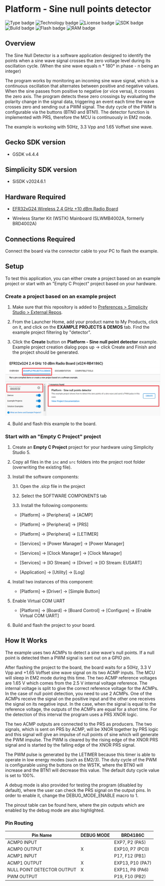 # Platform - Sine null points detector #
![Type badge](https://img.shields.io/badge/dynamic/json?url=https://raw.githubusercontent.com/SiliconLabs/application_examples_ci/master/platform_applications/platform_sine_null_points_detector_common.json&label=Type&query=type&color=green)
![Technology badge](https://img.shields.io/badge/dynamic/json?url=https://raw.githubusercontent.com/SiliconLabs/application_examples_ci/master/platform_applications/platform_sine_null_points_detector_common.json&label=Technology&query=technology&color=green)
![License badge](https://img.shields.io/badge/dynamic/json?url=https://raw.githubusercontent.com/SiliconLabs/application_examples_ci/master/platform_applications/platform_sine_null_points_detector_common.json&label=License&query=license&color=green)
![SDK badge](https://img.shields.io/badge/dynamic/json?url=https://raw.githubusercontent.com/SiliconLabs/application_examples_ci/master/platform_applications/platform_sine_null_points_detector_common.json&label=SDK&query=sdk&color=green)
![Build badge](https://img.shields.io/endpoint?url=https://raw.githubusercontent.com/SiliconLabs/application_examples_ci/master/platform_applications/platform_sine_null_points_detector_build_status.json)
![Flash badge](https://img.shields.io/badge/dynamic/json?url=https://raw.githubusercontent.com/SiliconLabs/application_examples_ci/master/platform_applications/platform_sine_null_points_detector_common.json&label=Flash&query=flash&color=blue)
![RAM badge](https://img.shields.io/badge/dynamic/json?url=https://raw.githubusercontent.com/SiliconLabs/application_examples_ci/master/platform_applications/platform_sine_null_points_detector_common.json&label=RAM&query=ram&color=blue)

## Overview ##

The Sine Null Detector is a software application designed to identify the points when a sine wave signal crosses the zero voltage level during its oscillation cycle. (When the sine wave equals n * 180° in phase - n being an integer)

The program works by monitoring an incoming sine wave signal, which is a continuous oscillation that alternates between positive and negative values. When the sine passes from positive to negative (or vice versa), it crosses the zero axis. The program detects these zero crossings by evaluating the polarity change in the signal data, triggering an event each time the wave crosses zero and sending out a PWM signal. The duty cycle of the PWM is configurable via the buttons (BTN0 and BTN1). The detector function is implemented with PRS, therefore the MCU is continuously in EM2 mode. 

The example is workoing with 50Hz, 3.3 Vpp and 1.65 Voffset sine wave.

## Gecko SDK version ##

- GSDK v4.4.4

## Simplicity SDK version ##

- SiSDK v2024.6.1

## Hardware Required ##

- [EFR32xG24 Wireless 2.4 GHz +10 dBm Radio Board](https://www.silabs.com/development-tools/wireless/xg24-rb4186c-efr32xg24-wireless-gecko-radio-board?tab=overview)

- Wireless Starter Kit (WSTK) Mainboard (SLWMB4002A, formerly BRD4002A)

## Connections Required ##

Connect the board via the connector cable to your PC to flash the example.

## Setup ##

To test this application, you can either create a project based on an example project or start with an "Empty C Project" project based on your hardware.

### Create a project based on an example project ###

1. Make sure that this repository is added to [Preferences > Simplicity Studio > External Repos](https://docs.silabs.com/simplicity-studio-5-users-guide/latest/ss-5-users-guide-about-the-launcher/welcome-and-device-tabs).

2. From the Launcher Home, add your product name to My Products, click on it, and click on the **EXAMPLE PROJECTS & DEMOS** tab. Find the example project filtering by "detector".

3. Click the **Create** button on **Platform - Sine null point detector** example. Example project creation dialog pops up -> click Create and Finish and the project should be generated.

![create_project](image/create_project.png)

4. Build and flash this example to the board.

### Start with an "Empty C Project" project ###

1. Create an **Empty C Project** project for your hardware using Simplicity Studio 5.

2. Copy all files in the `inc` and `src` folders into the project root folder (overwriting the existing file).

3. Install the software components:

    3.1. Open the .slcp file in the project

    3.2. Select the SOFTWARE COMPONENTS tab

    3.3. Install the following components:

    - [Platform] → [Peripheral] → [ACMP]
    
    - [Platform] → [Peripheral] → [PRS]

    - [Platform] → [Peripheral] → [LETIMER]

    - [Services] → [Power Manager] → [Power Manager]

    - [Services] → [Clock Manager] → [Clock Manager]

    - [Services] → [IO Stream] → [Driver] → [IO Stream: EUSART]

    - [Application] → [Utility] → [Log]

4. Install two instances of this component:

    - [Platform] → [Driver] → [Simple Button]

5. Enable Virtual COM UART

    - [Platform] → [Board] → [Board Control] → [Configure] → [Enable Virtual COM UART]

6. Build and flash the project to your board.

## How It Works ##

The example uses two ACMPs to detect a sine wave's null points. If a null point is detected then a PWM signal is sent out on a GPIO pin.

After flashing the project to the board, the board waits for a 50Hz, 3.3 V Vpp and +1.65 Voffset sine wave signal on its two ACMP inputs. The MCU will sleep in EM2 mode during this time. The two ACMP reference voltages are 1.65 V which comes from the 2.5 V internal voltage reference. The internal voltage is split to give the correct reference voltage for the ACMPs. In the case of null point detection, you need to use 2 ACMPs. One of the ACMPs receive the signal on the positive input and the other one receives the signal on its negative input. In the case, when the signal is equal to the reference voltage, the outputs of the ACMPs are equal for a short time. For the detection of this interval the program uses a PRS XNOR logic.

The two ACMP outputs are connected to the PRS as producers. The two signals, which is sent on PRS by ACMP, will be XNOR together by PRS logic and this signal will give an impulse of null points of sine which will generate the PWM impulse. The PWM is cleared by the rising edge of the XNOR PRS signal and is started by the falling edge of the XNOR PRS signal.

The PWM pulse is generated by the LETIMER because this timer is able to operate in low energy modes (such as EM2/3). The duty cycle of the PWM is configurable using the buttons on the WSTK, where the BTN0 will increase and the BTN1 will decrease this value. The default duty cycle value is set to 100%.

A debug mode is also provided for testing the program (disabled by default), where the user can check the PRS signal on the output pins. In order to enable it, change the DEBUG_MODE_ENABLE macro to 1.

The pinout table can be found here, where the pin outputs which are enabled by the debug mode are also highlighted.

### Pin Routing ###
| Pin Name | DEBUG MODE | BRD4186C | 
| --- | --- | --- |
| ACMP0 INPUT |  | EXP7, P2 (PA5) |
| ACMP0 OUTPUT | X | EXP10, P7 (PC0) |
| ACMP1 INPUT | | P17, F12 (PB1) |
| ACMP1 OUTPUT | X | EXP13, P10 (PA7) |
| NULL POINT DETECTOR OUTPUT | X | EXP11, P8 (PA6) |
| PWM OUTPUT |  | P19, F10 (PB2) |